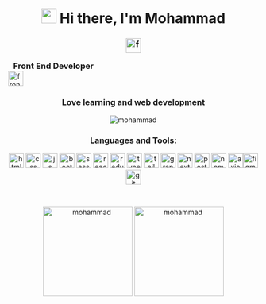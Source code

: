 <h1 align="center"> <img src="https://raw.githubusercontent.com/aemmadi/aemmadi/master/wave.gif" width="30"> Hi there, I'm Mohammad </h1>


<h3 align="center"><img src="https://www.vectorlogo.zone/logos/frontapp/frontapp-icon.svg" alt="front" width="30" height="30"/><h3 style="margin: 0 10px">Front End Developer</h3><img src="https://www.vectorlogo.zone/logos/frontapp/frontapp-icon.svg" alt="front" width="30" height="30"/></h3> 


<h3 align="center">Love learning and web development</h3> 


<p align="center"><img src="https://github-readme-streak-stats.herokuapp.com/?user=mohammadpy8&theme=black-ice&hide_border=true&stroke=0000&background=0D1117&ring=e05397&fire=e05397&currStreakLabel=e05397&bg_color=30,e96443,904e95&title_color=fff&text_color=fff" alt="mohammad" /></p>


<h3 align="center">Languages and Tools:</h3>

<p align="center"> <img src="https://www.vectorlogo.zone/logos/w3_html5/w3_html5-icon.svg" alt="html" width="30" height="30"/> <img src="https://www.vectorlogo.zone/logos/w3_css/w3_css-icon.svg" alt="css" width="30" height="30"/> <img src="https://upload.vectorlogo.zone/logos/javascript/images/239ec8a4-163e-4792-83b6-3f6d96911757.svg" alt="js" width="30" height="30"/> <img src="https://www.vectorlogo.zone/logos/getbootstrap/getbootstrap-icon.svg" alt="bootstrap" width="30" height="30"/> <img src="https://www.vectorlogo.zone/logos/sass-lang/sass-lang-icon.svg" alt="sass" width="30" height="30"/> <img src="https://www.vectorlogo.zone/logos/reactjs/reactjs-icon.svg" alt="react" width="30" height="30"/> <img src="https://www.svgrepo.com/show/303557/redux-logo.svg" alt="redux" width="30" height="30"/> <img src="https://www.vectorlogo.zone/logos/typescriptlang/typescriptlang-icon.svg" alt="typescript" width="30" height="30"/> <img src="https://www.vectorlogo.zone/logos/tailwindcss/tailwindcss-icon.svg" alt="tailwind" width="30" height="30"/> <img src="https://www.vectorlogo.zone/logos/graphql/graphql-icon.svg" alt="grapql" alt="git" width="30" height="30"/> <img src="https://willstenzel.com/tools/nextjs-dark.png" alt="next" width="30" height="30"/> <img src="https://www.vectorlogo.zone/logos/getpostman/getpostman-icon.svg" alt="postman" width="30" height="30"/> <img src="https://www.vectorlogo.zone/logos/npmjs/npmjs-tile.svg" alt="npm" width="30" height="30"/> <img src="https://www.vectorlogo.zone/logos/axios/axios-icon.svg" alt="axios" width="30" height="30"/><img src="https://www.vectorlogo.zone/logos/figma/figma-icon.svg" alt="figma" width="30" height="30"/> <img src="https://www.vectorlogo.zone/logos/git-scm/git-scm-icon.svg" alt="git" width="30" height="30"/> </p>


<br>
<p align="center"><img height="180em" src="https://github-readme-stats.vercel.app/api?username=mohammadpy8&hide_border=true&count_private=true&show_icons=true&theme=radical&bg_color=0D1117" alt="mohammad" align = "center"/>
<img height="180em" src="https://github-readme-stats.vercel.app/api/top-langs?username=mohammadpy8&show_icons=true&locale=en&layout=compact&hide_border=true&theme=radical&bg_color=0D1117" alt="mohammad" align = "center"/></p>
